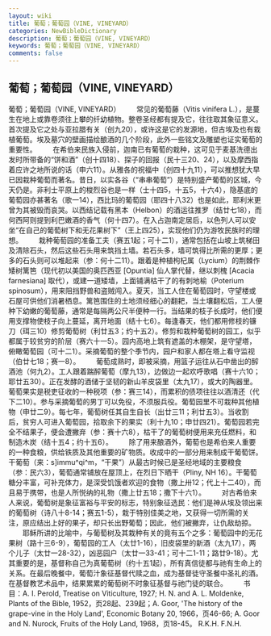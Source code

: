 ```yaml
---
layout: wiki
title: 葡萄；葡萄园（VINE, VINEYARD）
categories: NewBibleDictionary
description: 葡萄；葡萄园（VINE, VINEYARD）
keywords: 葡萄；葡萄园（VINE, VINEYARD）
comments: false
---
```


## 葡萄；葡萄园（VINE, VINEYARD）



葡萄；葡萄园（VINE, VINEYARD）
　　常见的葡萄藤（Vitis vinifera L.），是蔓生在地上或靠卷须往上攀的纤幼植物。整卷圣经都有提及它，往往取其象征意义。首次提及它之处与亚拉腊有关（创九20），或许这是它的发源地，但古埃及也有栽植葡萄。埃及墓穴的壁画描绘酿酒的几个阶段，此外一些铭文及雕塑也证实葡萄的重要性。
　　在希伯来民族入侵前，迦南已有葡萄的栽种，这可见于麦基洗德出发时所带备的“饼和酒”（创十四18）、探子的回报（民十三20、24），以及摩西指着应许之地所说的话（申六11）。从雅各的祝福中（创四十九11），可以推想犹大早已因栽种葡萄而著名。昔日，以实各谷（“串串葡萄”）是特别盛产葡萄的区城，今天仍是。非利士平原上的梭烈谷也是一样（士十四5，十五5，十六4），隐基底的葡萄园亦甚著名（歌一14），西比玛的葡萄园（耶四十八32）也是如此，耶利米更曾为其被毁而哀哭。以西结记载有黑本（Helbon）的酒运往推罗（结廿七18），而何西阿则提到利巴嫩酒的香气（何十四7）。在入占迦南定居后，以色列人可以安坐“在自己的葡萄树下和无花果树下”（王上四25），实现他们仍为游牧民族时的理想。
　　栽种葡萄园的准备工夫（赛五1起；可十二1），通常包括在山坡上筑梯田及清除石头，然后这些石头用来筑挡土墙。若石头多，墙可筑得比所需的更厚；更多的石头则可以堆起来（参：何十二11）。跟着是种植枸杞属（Lycium）的荆棘作矮树篱笆（现代初以美国的奥匹西亚 [Opuntia] 仙人掌代替，继以刺槐 [Acacia
farnesiana] 取代），或建一道矮墙，上面铺满枯干了的有刺地榆（Poterium
spinosum），用来阻挡野兽和盗贼闯入。夏天，当工人住在葡萄园时，守望楼或石屋可供他们消暑栖息。篱笆围住的土地须经细心的翻耙，当土壤翻松后，工人便种下幼嫩的葡萄藤，通常是每隔两公尺半便种一行。当结果的枝子长成时，他们便用支撑物使枝子向上蔓延，离开地面（结十七6）。每逢春天，他们都用修枝的镰刀（珥三10）修剪葡萄树（利廿五3；约十五2）。修剪和栽种葡萄树的园工，似乎都属于较贫穷的阶层（赛六十一5）。园内高地上筑有遮盖的木棚架，是守望塔，俯瞰葡萄园（可十二1）。采摘葡萄的整个季节内，园户和家人都在塔上看守监视（伯廿七18；赛一8）。
　　葡萄成熟时，即被采摘，用篮子运往从石中凿出的醡酒池（何九2）。工人跟着踹醡葡萄（摩九13），边做边一起欢呼歌唱（赛十六10；耶廿五30）。正在发酵的酒储于坚韧的新山羊皮袋里（太九17），或大的陶器里。葡萄果实是税吏征收的一种税项（参：赛三14），而累积的债项往往以酒清还（代下二10）。参与采摘葡萄的男丁可以免役，不须服兵役。葡萄园里不可栽种其他植物（申廿二9）。每七年，葡萄树任其自生自长（出廿三11；利廿五3）。当收割后，贫穷人可进入葡萄园，拾取余下的果实（利十九10；申廿四21）。葡萄园若完全不结果子，便会遭撇弃（参：赛十六8），枯干了的葡萄树便用来充任燃料，和制造木炭（结十五4；约十五6）。
　　除了用来酿酒外，葡萄也是希伯来人重要的一种食粮，供给铁质及其他重要的矿物质。收成中的一部分用来制成干葡萄饼。干葡萄（来：s]immu^qi^m，“干果”）从最古时候已是圣经地域的主要粮食（参：民六3），葡萄通常铺放在屋顶上，在烈日下晒干（Pliny, NH 16）。干葡萄糖分丰富，可补充体力，是深受饥饿者欢迎的食物（撒上卅12；代上十二40），而且易于携带，也是人所悦纳的礼物（撒上廿五18；撒下十六1）。
　　对古希伯来人来说，葡萄树是象征富裕与平安的标志，特别象征选民：他们是神从埃及领出来的葡萄树（诗八十8-14；赛五1-5），栽于特别佳美之地，又获得一切所需的关注，原应结出上好的果子，却只长出野葡萄；因此，他们被撇弃，让仇敌劫掠。
　　耶稣所讲的比喻中，与葡萄树及其栽种有关的竟有五个之多：葡萄园中的无花果树（路十三6-9），葡萄园的工人（太廿1-16），旧皮袋里的新酒（太九17），两个儿子（太廿一28-32），凶恶园户（太廿一33-41；可十二1-11；路廿9-18）。尤其重要的是，基督称自己为真葡萄树（约十五1起），所有真信徒都与祂有生命上的关系。在最后晚餐中，葡萄汁象征基督代赎之血，成为基督徒守圣餐中圣礼的酒。在基督教艺术品中，结果累累的葡萄树不时象征基督与祂门徒的联合。
　　书目：A. I. Perold, Treatise on Viticulture, 1927; H. N. and
A. L. Moldenke, Plants of the Bible,
1952，页28起、239起；A. Goor, 'The history of the grape-vine in the Holy Land', Economic Botany 20, 1966，页46-66; A. Goor and N.
Nurock, Fruits of the Holy Land, 1968，页18-45。
R.K.H.
F.N.H.



